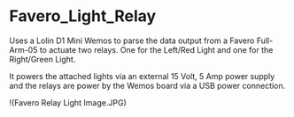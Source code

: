 # Favero_Light_Relay

Uses a Lolin D1 Mini Wemos to parse the data output from a Favero Full-Arm-05 to actuate two relays. One for the Left/Red Light and one for the Right/Green Light.

It powers the attached lights via an external 15 Volt, 5 Amp power supply and the relays are power by the Wemos board via a USB power connection.

!(Favero Relay Light Image.JPG)
